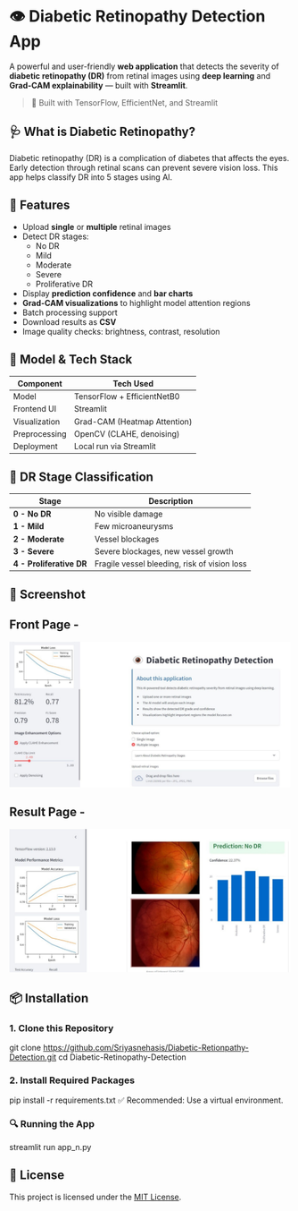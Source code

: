 # 👁️ Diabetic Retinopathy Detection App

A powerful and user-friendly **web application** that detects the severity of **diabetic retinopathy (DR)** from retinal images using **deep learning** and **Grad-CAM explainability** — built with **Streamlit**.

> 🧠 Built with TensorFlow, EfficientNet, and Streamlit

## 🩺 What is Diabetic Retinopathy?

Diabetic retinopathy (DR) is a complication of diabetes that affects the eyes. Early detection through retinal scans can prevent severe vision loss. This app helps classify DR into 5 stages using AI.

## 🚀 Features

- Upload **single** or **multiple** retinal images
- Detect DR stages:
  - No DR
  - Mild
  - Moderate
  - Severe
  - Proliferative DR
- Display **prediction confidence** and **bar charts**
- **Grad-CAM visualizations** to highlight model attention regions
- Batch processing support
- Download results as **CSV**
- Image quality checks: brightness, contrast, resolution

## 🧠 Model & Tech Stack

| Component     | Tech Used                    |
| ------------- | ---------------------------- |
| Model         | TensorFlow + EfficientNetB0  |
| Frontend UI   | Streamlit                    |
| Visualization | Grad-CAM (Heatmap Attention) |
| Preprocessing | OpenCV (CLAHE, denoising)    |
| Deployment    | Local run via Streamlit      |

## 🧪 DR Stage Classification

| Stage                    | Description                                  |
| ------------------------ | -------------------------------------------- |
| **0 - No DR**            | No visible damage                            |
| **1 - Mild**             | Few microaneurysms                           |
| **2 - Moderate**         | Vessel blockages                             |
| **3 - Severe**           | Severe blockages, new vessel growth          |
| **4 - Proliferative DR** | Fragile vessel bleeding, risk of vision loss |

## 📸 Screenshot

## Front Page -

![App frontpage](./Frontpage.jpg)

## Result Page -

![App resultpage](./Resultpage.jpg)

## 📦 Installation

### 1. Clone this Repository

git clone https://github.com/Sriyasnehasis/Diabetic-Retionpathy-Detection.git
cd Diabetic-Retinopathy-Detection

### 2. Install Required Packages

pip install -r requirements.txt
✅ Recommended: Use a virtual environment.

### 🔍 Running the App

streamlit run app_n.py

## 📜 License

This project is licensed under the [MIT License](LICENSE).
